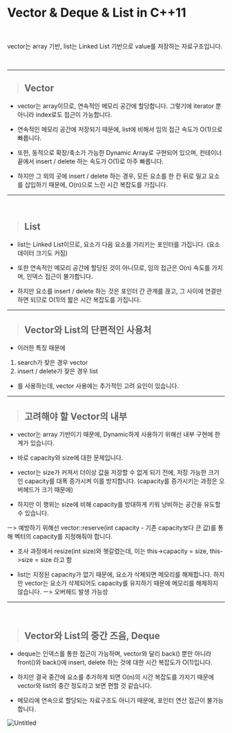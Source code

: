 # Vector & Deque & List in C++11

<br>

vector는 array 기반, list는 Linked List 기반으로 value를 저장하는 자료구조입니다.

<br>

---

> ## Vector

* vector는 array이므로, 연속적인 메모리 공간에 할당합니다.
그렇기에 iterator 뿐 아니라 index로도 접근이 가능합니다.

* 연속적인 메모리 공간에 저장되기 때문에, list에 비해서 임의 접근 속도가 O(1)으로 빠릅니다.

* 또한, 동적으로 확장/축소가 가능한 Dynamic Array로 구현되어 있으며,
컨테이너 끝에서 insert / delete 하는 속도가 O(1)로 아주 빠릅니다.

* 하지만 그 외의 곳에 insert / delete 하는 경우, 모든 요소를 한 칸 뒤로 밀고 요소를 삽입하기 때문에,
O(n)으로 느린 시간 복잡도를 가집니다.

---

<br>

> ## List

* list는 Linked List이므로, 요소가 다음 요소를 가리키는 포인터를 가집니다. (요소 데이터 크기도 커짐)

* 또한 연속적인 메모리 공간에 할당된 것이 아니므로, 임의 접근은 O(n) 속도를 가지며, 인덱스 접근이 불가합니다.

* 하지만 요소를 insert / delete 하는 것은 포인터 간 관계를 끊고, 그 사이에 연결만 하면 되므로 O(1)의 
짧은 시간 복잡도를 가집니다.

---

> ## Vector와 List의 단편적인 사용처

* 이러한 특징 때문에 

1. search가 잦은 경우 vector 
2. insert / delete가 잦은 경우 list

* 를 사용하는데, vector 사용에는 추가적인 고려 요인이 있습니다.

---

> ## 고려해야 할 Vector의 내부

* vector는 array 기반이기 때문에, Dynamic하게 사용하기 위해선 내부 구현에 한계가 있습니다.

* 바로 capacity와 size에 대한 문제입니다. 

* vector는 size가 커져서 더이상 값을 저장할 수 없게 되기 전에, 저장 가능한 크기인 capacity를 대폭 증가시켜 이를 방지합니다.
(capacity를 증가시키는 과정은 오버헤드가 크기 때문에)

* 하지만 이 행위는 size에 비해 capacity를 방대하게 키워 낭비하는 공간을 유도할 수 있습니다.

ㅡ> 예방하기 위해선 vector::reserve(int capacity - 기존 capacity보다 큰 값)를 통해 벡터의 capacity를 지정해줘야 합니다. 
* 조사 과정에서 resize(int size)와 헷갈렸는데, 이는 this->capacity = size, this->size = size 라고 함

* list는 지정된 capacity가 없기 때문에, 요소가 삭제되면 메모리를 해제합니다.
하지만 vector는 요소가 삭제되어도 capacity를 유지하기 때문에 메모리를 해제하지 않습니다. ㅡ> 오버헤드 발생 가능성

---

<br>

> ## Vector와 List의 중간 즈음, Deque

* deque는 인덱스를 통한 접근이 가능하며, 
vector와 달리 back() 뿐만 아니라 front()와 back()에 insert, delete 하는 것에 대한 시간 복잡도가 O(1)입니다.

* 하지만 결국 중간에 요소를 추가하게 되면 O(n)의 시간 복잡도를 가지기 때문에 
vector와 list의 중간 정도라고 보면 편할 것 같습니다.

* 메모리에 연속으로 할당되는 자료구조도 아니기 때문에, 포인터 연산 접근이 불가능합니다. 

![Untitled](http://1.bp.blogspot.com/-jn-REeJyDZA/UnWQm_zO0SI/AAAAAAAAAeY/Y521Nmy2vMc/s320/deque+sketch.png)
